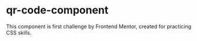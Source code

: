 # qr-code-component
This component is first challenge by Frontend Mentor, created for practicing CSS skills.
